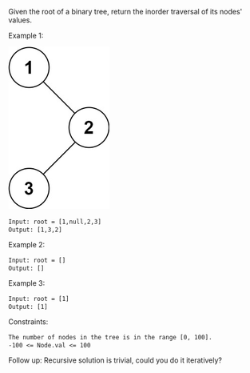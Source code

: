 Given the root of a binary tree, return the inorder traversal of its nodes' values.

Example 1:

![inorder_1.jpg](inorder_1.jpg)

    Input: root = [1,null,2,3]
    Output: [1,3,2]

Example 2:

    Input: root = []
    Output: []

Example 3:

    Input: root = [1]
    Output: [1]



Constraints:

    The number of nodes in the tree is in the range [0, 100].
    -100 <= Node.val <= 100


Follow up: Recursive solution is trivial, could you do it iteratively?